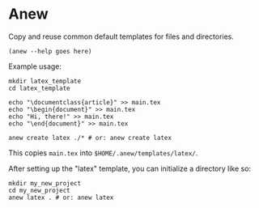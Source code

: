 # Anew

Copy and reuse common default templates for files and directories.

    (anew --help goes here)

Example usage:

    mkdir latex_template
    cd latex_template

    echo "\documentclass{article}" >> main.tex
    echo "\begin{document}" >> main.tex
    echo "Hi, there!" >> main.tex
    echo "\end{document}" >> main.tex

    anew create latex ./* # or: anew create latex

This copies `main.tex` into `$HOME/.anew/templates/latex/`.

After setting up the "latex" template, you can initialize a directory like so:

    mkdir my_new_project
    cd my_new_project
    anew latex . # or: anew latex